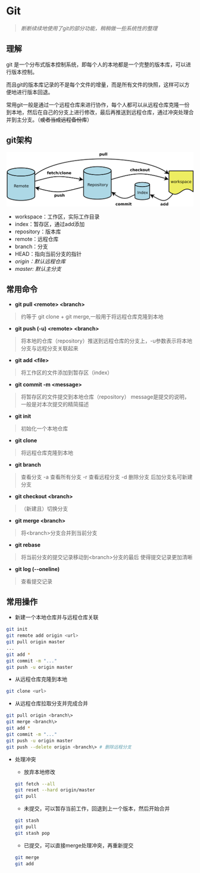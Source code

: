 # Git

> *断断续续地使用了git的部分功能，稍稍做一些系统性的整理*

## 理解

git 是一个分布式版本控制系统，即每个人的本地都是一个完整的版本库，可以进行版本控制。

而且git的版本库记录的不是每个文件的增量，而是所有文件的快照，这样可以方便地进行版本回退。

常用git一般是通过一个远程仓库来进行协作，每个人都可以从远程仓库克隆一份到本地，然后在自己的分支上进行修改，最后再推送到远程仓库，通过冲突处理合并到主分支。（~~或者当成远程备份库~~）

## git架构

![structure](./images/git_structure.png)

- workspace：工作区，实际工作目录
- index：暂存区，通过add添加
- repository：版本库
- remote：远程仓库
- branch：分支
- HEAD：指向当前分支的指针
- *origin：默认远程仓库*
- *master: 默认主分支*

## 常用命令

- **git pull <remote\> <branch\>**
> 约等于 git clone + git merge,一般用于将远程仓库克隆到本地

- **git push (-u) <remote\> <branch\>**
> 将本地的仓库（repository）推送到远程仓库的分支上，-u参数表示将本地分支与远程分支关联起来

- **git add <file\>**
> 将工作区的文件添加到暂存区（index）

- **git commit -m <message\>**
> 将暂存区的文件提交到本地仓库（repository）
> message是提交的说明，一般是对本次提交的精简描述

- **git init**
> 初始化一个本地仓库

- **git clone**
> 将远程仓库克隆到本地

- **git branch**
> 查看分支
> -a 查看所有分支
> -r 查看远程分支
> -d 删除分支
> 后加分支名可新建分支

- **git checkout <branch\>**
> （新建且）切换分支

- **git merge <branch\>**
> 将<branch\>分支合并到当前分支

- **git rebase**
> 将当前分支的提交记录移动到<branch\>分支的最后
> 使得提交记录更加清晰

- **git log (--oneline)**
> 查看提交记录


## 常用操作

- 新建一个本地仓库并与远程仓库关联

```bash linenums="1"
git init
git remote add origin <url>
git pull origin master
...
git add *
git commit -m "..."
git push -u origin master
```

- 从远程仓库克隆到本地

```bash linenums="1"
git clone <url>
```

- 从远程仓库拉取分支并完成合并

```bash linenums="1"
git pull origin <branch\>
git merge <branch\>
git add *
git commit -m "..."
git push -u origin master
git push --delete origin <branch\> # 删除远程分支
```

- 处理冲突

    - 放弃本地修改
    
    ```bash linenums="1"
    git fetch --all
    git reset --hard origin/master
    git pull
    ```

    - 未提交，可以暂存当前工作，回退到上一个版本，然后开始合并

    ```bash linenums="1"
    git stash
    git pull
    git stash pop
    ```

    - 已提交，可以直接merge处理冲突，再重新提交
    
    ```bash linenums="1"
    git merge
    git add
    ```  
